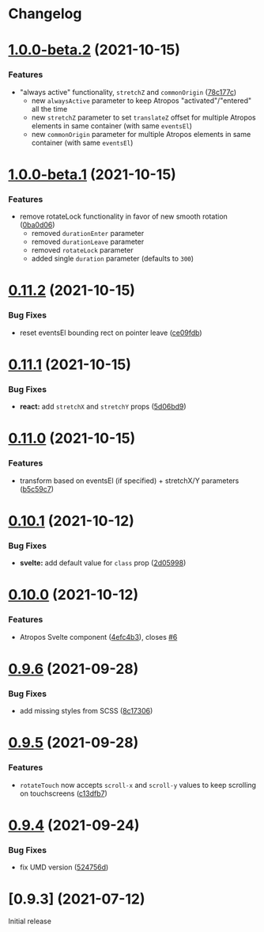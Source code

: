 # Changelog

# [1.0.0-beta.2](https://github.com/nolimits4web/atropos/compare/v1.0.0-beta.1...v1.0.0-beta.2) (2021-10-15)

### Features

- "always active" functionality, `stretchZ` and `commonOrigin` ([78c177c](https://github.com/nolimits4web/atropos/commit/78c177c054504b122116d317c4d7306ab7ce57ad))
  - new `alwaysActive` parameter to keep Atropos "activated"/"entered" all the time
  - new `stretchZ` parameter to set `translateZ` offset for multiple Atropos elements in same container (with same `eventsEl`)
  - new `commonOrigin` parameter for multiple Atropos elements in same container (with same `eventsEl`)

# [1.0.0-beta.1](https://github.com/nolimits4web/atropos/compare/v0.11.2...v1.0.0-beta.1) (2021-10-15)

### Features

- remove rotateLock functionality in favor of new smooth rotation ([0ba0d06](https://github.com/nolimits4web/atropos/commit/0ba0d06abb8672a4b785b8bd5e743c2b1f7dff4a))
  - removed `durationEnter` parameter
  - removed `durationLeave` parameter
  - removed `rotateLock` parameter
  - added single `duration` parameter (defaults to `300`)

# [0.11.2](https://github.com/nolimits4web/atropos/compare/v0.11.1...v0.11.2) (2021-10-15)

### Bug Fixes

- reset eventsEl bounding rect on pointer leave ([ce09fdb](https://github.com/nolimits4web/atropos/commit/ce09fdbce45f6b0c39ee2817f4997df17675e98d))

# [0.11.1](https://github.com/nolimits4web/atropos/compare/v0.11.0...v0.11.1) (2021-10-15)

### Bug Fixes

- **react:** add `stretchX` and `stretchY` props ([5d06bd9](https://github.com/nolimits4web/atropos/commit/5d06bd93eb1ced5d0dd6a92e2097920166f939ac))

# [0.11.0](https://github.com/nolimits4web/atropos/compare/v0.10.1...v0.11.0) (2021-10-15)

### Features

- transform based on eventsEl (if specified) + stretchX/Y parameters ([b5c59c7](https://github.com/nolimits4web/atropos/commit/b5c59c786cf0a91b8518c4260e394ab9ee20c9e0))

# [0.10.1](https://github.com/nolimits4web/atropos/compare/v0.10.0...v0.10.1) (2021-10-12)

### Bug Fixes

- **svelte:** add default value for `class` prop ([2d05998](https://github.com/nolimits4web/atropos/commit/2d0599880870c19364752f9454c33ad4bac2c316))

# [0.10.0](https://github.com/nolimits4web/atropos/compare/v0.9.6...v0.10.0) (2021-10-12)

### Features

- Atropos Svelte component ([4efc4b3](https://github.com/nolimits4web/atropos/commit/4efc4b3f3d6848ceb77611f61a75e8a05b9112e8)), closes [#6](https://github.com/nolimits4web/atropos/issues/6)

# [0.9.6](https://github.com/nolimits4web/atropos/compare/v0.9.5...v0.9.6) (2021-09-28)

### Bug Fixes

- add missing styles from SCSS ([8c17306](https://github.com/nolimits4web/atropos/commit/8c173067435085001735ec15028095b9d2b91deb))

# [0.9.5](https://github.com/nolimits4web/atropos/compare/v0.9.4...v0.9.5) (2021-09-28)

### Features

- `rotateTouch` now accepts `scroll-x` and `scroll-y` values to keep scrolling on touchscreens ([c13dfb7](https://github.com/nolimits4web/atropos/commit/c13dfb7204be1b3972478b1bdf40973884f4aa5f))

# [0.9.4](https://github.com/nolimits4web/atropos/compare/v0.9.3...v0.9.4) (2021-09-24)

### Bug Fixes

- fix UMD version ([524756d](https://github.com/nolimits4web/atropos/commit/524756d359e38d41d6e6ec9e9e07e76c3299c33b))

# [0.9.3] (2021-07-12)

Initial release
